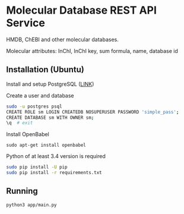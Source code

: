 # Molecular Database REST API Service

HMDB, ChEBI and other molecular databases.

Molecular attributes: InChI, InChI key, sum formula, name, database id

## Installation (Ubuntu)

Install and setup PostgreSQL ([LINK](https://www.howtoforge.com/tutorial/how-to-install-postgresql-95-on-ubuntu-12_04-15_10/))

Create a user and database
```bash
sudo -u postgres psql
CREATE ROLE sm LOGIN CREATEDB NOSUPERUSER PASSWORD 'simple_pass';
CREATE DATABASE sm WITH OWNER sm;
\q  # exit
```
Install OpenBabel

`sudo apt-get install openbabel`

Python of at least 3.4 version is required
```bash
sudo pip install -U pip
sudo pip install -r requirements.txt
```
## Running

`python3 app/main.py`
